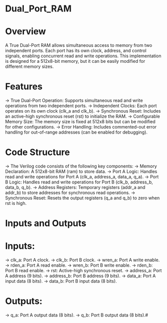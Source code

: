 # Dual_Port_RAM

# Overview
A True Dual-Port RAM allows simultaneous access to memory from two independent ports. Each port has its own clock, address, and control signals, enabling concurrent read and write operations. This implementation is designed for a 512x8-bit memory, but it can be easily modified for different memory sizes.

# Features
-> True Dual-Port Operation: Supports simultaneous read and write operations from two independent ports.
-> Independent Clocks: Each port operates on its own clock (clk_a and clk_b).
-> Synchronous Reset: Includes an active-high synchronous reset (rst) to initialize the RAM.
-> Configurable Memory Size: The memory size is fixed at 512x8 bits but can be modified for other configurations.
-> Error Handling: Includes commented-out error handling for out-of-range addresses (can be enabled for debugging).

# Code Structure
-> The Verilog code consists of the following key components:
-> Memory Declaration: A 512x8-bit RAM (ram) to store data.
-> Port A Logic: Handles read and write operations for Port A (clk_a, address_a, data_a, q_a).
-> Port B Logic: Handles read and write operations for Port B (clk_b, address_b, data_b, q_b).
-> Address Registers: Temporary registers (addr_a and addr_b) to store addresses for synchronous read operations.
-> Synchronous Reset: Resets the output registers (q_a and q_b) to zero when rst is high.

# Inputs and Outputs

# Inputs:
-> clk_a: Port A clock.
-> clk_b: Port B clock.
-> wren_a: Port A write enable.
-> rden_a: Port A read enable.
-> wren_b: Port B write enable.
-> rden_b: Port B read enable.
-> rst: Active-high synchronous reset.
-> address_a: Port A address (9 bits).
-> address_b: Port B address (9 bits).
-> data_a: Port A input data (8 bits).
-> data_b: Port B input data (8 bits).

# Outputs:
-> q_a: Port A output data (8 bits).
-> q_b: Port B output data (8 bits).# 
